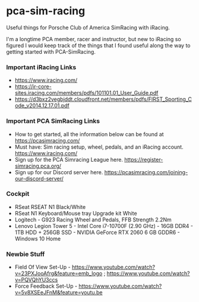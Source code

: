# pca-sim-racing
Useful things for Porsche Club of America SimRacing with iRacing.

I'm a longtime PCA member, racer and instructor, but new to iRacing so figured I would keep track of the things that I found useful along the way to getting started with PCA-SimRacing.


### Important iRacing Links
  - https://www.iracing.com/
  - https://ir-core-sites.iracing.com/members/pdfs/101101.01_User_Guide.pdf
  - https://d3bxz2vegbjddt.cloudfront.net/members/pdfs/FIRST_Sporting_Code_v2014.12.17.01.pdf

### Important PCA SimRacing Links
  - How to get started, all the information below can be found at https://pcasimracing.com/
  - Must have: Sim racing setup, wheel, pedals, and an iRacing account. https://www.iracing.com/
  - Sign up for the PCA Simracing League here. https://register-simracing.pca.org/
  - Sign up for our Discord server here. https://pcasimracing.com/joining-our-discord-server/


### Cockpit
  - RSeat RSEAT N1 Black/White
  - RSeat N1 Keyboard/Mouse tray Upgrade kit White
  - Logitech - G923 Racing Wheel and Pedals, FFB Strength 2.2Nm
  - Lenovo Legion Tower 5 - Intel Core i7-10700F (2.90 GHz) - 16GB DDR4 - 1TB HDD + 256GB SSD - NVIDIA GeForce RTX 2060 6 GB GDDR6 - Windows 10 Home

### Newbie Stuff
- Field Of View Set-Up - https://www.youtube.com/watch?v=23PXJooAfrg&feature=emb_logo ; https://www.youtube.com/watch?v=PQVQhYU3ccs
- Force Feedback Set-Up - https://www.youtube.com/watch?v=5v8XSEeJFnM&feature=youtu.be
